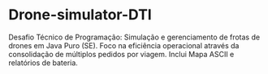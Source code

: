 # Drone-simulator-DTI
Desafio Técnico de Programação: Simulação e gerenciamento de frotas de drones em Java Puro (SE). Foco na eficiência operacional através da consolidação de múltiplos pedidos por viagem. Inclui Mapa ASCII e relatórios de bateria.
